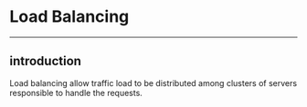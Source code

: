 # Load Balancing
---

## introduction

Load balancing allow traffic load to be distributed among clusters
of servers responsible to handle the requests.
